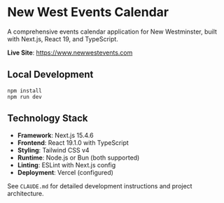 # New West Events Calendar

A comprehensive events calendar application for New Westminster, built with Next.js, React 19, and TypeScript.

**Live Site**: https://www.newwestevents.com

## Local Development

    npm install
    npm run dev

## Technology Stack

- **Framework**: Next.js 15.4.6
- **Frontend**: React 19.1.0 with TypeScript
- **Styling**: Tailwind CSS v4
- **Runtime**: Node.js or Bun (both supported)
- **Linting**: ESLint with Next.js config
- **Deployment**: Vercel (configured)

See `CLAUDE.md` for detailed development instructions and project architecture.
